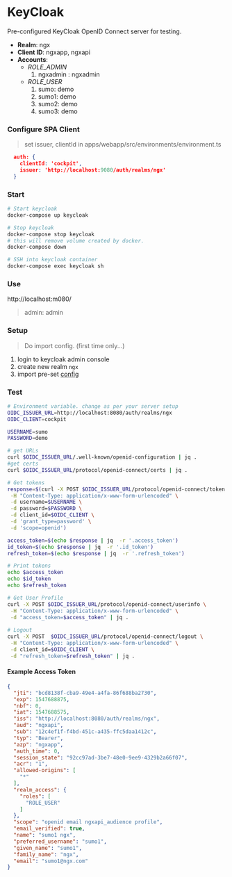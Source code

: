 KeyCloak
========

Pre-configured KeyCloak OpenID Connect server for testing.

* **Realm**: ngx
* **Client ID**: ngxapp, ngxapi
* **Accounts**:
  * *ROLE_ADMIN*
    1. ngxadmin : ngxadmin
  * *ROLE_USER*
    1. sumo: demo
    2. sumo1: demo
    3. sumo2: demo
    4. sumo3: demo


### Configure SPA Client

> set issuer, clientId in apps/webapp/src/environments/environment.ts 

```json
  auth: {
    clientId: 'cockpit',
    issuer: 'http://localhost:9080/auth/realms/ngx'
  }
```

### Start

```bash
# Start keycloak
docker-compose up keycloak

# Stop keycloak
docker-compose stop keycloak
# this will remove volume created by docker.
docker-compose down

# SSH into keycloak container
docker-compose exec keycloak sh
```


### Use

http://localhost:m080/
> admin: admin

### Setup

> Do import config. (first time only...)
1. login to keycloak admin console
2. create new realm `ngx`
3. import pre-set [config](../.deploy/keycloak/realm-manual-import.json)


### Test

```bash
# Environment variable. change as per your server setup
OIDC_ISSUER_URL=http://localhost:8080/auth/realms/ngx
OIDC_CLIENT=cockpit

USERNAME=sumo
PASSWORD=demo

# get URLs
curl $OIDC_ISSUER_URL/.well-known/openid-configuration | jq .
#get certs
curl $OIDC_ISSUER_URL/protocol/openid-connect/certs | jq .

# Get tokens
response=$(curl -X POST $OIDC_ISSUER_URL/protocol/openid-connect/token \
 -H "Content-Type: application/x-www-form-urlencoded" \
 -d username=$USERNAME \
 -d password=$PASSWORD \
 -d client_id=$OIDC_CLIENT \
 -d 'grant_type=password' \
 -d 'scope=openid')

access_token=$(echo $response | jq  -r '.access_token')
id_token=$(echo $response | jq  -r '.id_token')
refresh_token=$(echo $response | jq  -r '.refresh_token')

# Print tokens
echo $access_token
echo $id_token
echo $refresh_token

# Get User Profile
curl -X POST $OIDC_ISSUER_URL/protocol/openid-connect/userinfo \
 -H "Content-Type: application/x-www-form-urlencoded" \
 -d "access_token=$access_token" | jq .
 
# Logout
curl -X POST  $OIDC_ISSUER_URL/protocol/openid-connect/logout \
 -H "Content-Type: application/x-www-form-urlencoded" \
 -d client_id=$OIDC_CLIENT \
 -d "refresh_token=$refresh_token" | jq .
 ```

#### Example Access Token
```json
{
  "jti": "bcd8138f-cba9-49e4-a4fa-86f688ba2730",
  "exp": 1547688875,
  "nbf": 0,
  "iat": 1547688575,
  "iss": "http://localhost:8080/auth/realms/ngx",
  "aud": "ngxapi",
  "sub": "12c4ef1f-f4bd-451c-a435-ffc5daa1412c",
  "typ": "Bearer",
  "azp": "ngxapp",
  "auth_time": 0,
  "session_state": "92cc97ad-3be7-48e0-9ee9-4329b2a66f07",
  "acr": "1",
  "allowed-origins": [
    "*"
  ],
  "realm_access": {
    "roles": [
      "ROLE_USER"
    ]
  },
  "scope": "openid email ngxapi_audience profile",
  "email_verified": true,
  "name": "sumo1 ngx",
  "preferred_username": "sumo1",
  "given_name": "sumo1",
  "family_name": "ngx",
  "email": "sumo1@ngx.com"
}
```
